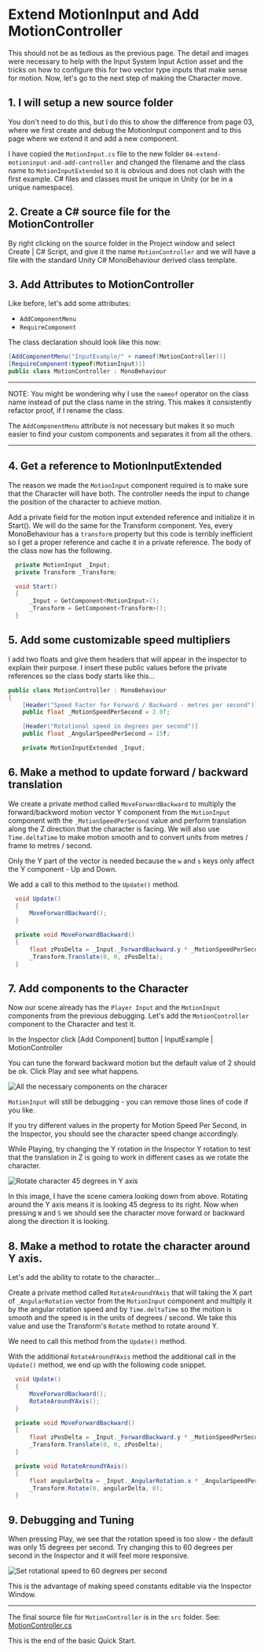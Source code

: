 # Extend MotionInput and Add MotionController

This should not be as tedious as the previous page. The detail and images
were necessary to help with the Input System Input Action asset and the
tricks on how to configure this for two vector type inputs that make sense
for motion. Now, let's go to the next step of making the Character move.

## 1. I will setup a new source folder

You don't need to do this, but I do this to show the difference from
page 03, where we first create and debug the MotionInput component
and to this page where we extend it and add a new component.

I have copied the `MotionInput.cs` file to the new folder `04-extend-motioninput-and-add-controller`
and changed the filename and the class name to `MotionInputExtended` so it is obvious
and does not clash with the first example. C# files and classes must be unique
in Unity (or be in a unique namespace).

## 2. Create a C# source file for the MotionController

By right clicking on the source folder in the Project window and select Create | C# Script,
and give it the name `MotionController` and we will have a file with the standard Unity
C# MonoBehaviour derived class template.

## 3. Add Attributes to MotionController

Like before, let's add some attributes:
- `AddComponentMenu`
- `RequireComponent`

The class declaration should look like this now:

```C#
[AddComponentMenu("InputExample/" + nameof(MotionController))]
[RequireComponent(typeof(MotionInput))]
public class MotionController : MonoBehaviour
```

---------------------------------------

NOTE: You might be wondering why I use the `nameof` operator on the class
name instead of put the class name in the string. This makes it consistently
refactor proof, if I rename the class.

The `AddComponentMenu` attribute is not necessary but makes it so much easier
to find your custom components and separates it from all the others.

---------------------------------------

## 4. Get a reference to MotionInputExtended

The reason we made the `MotionInput` component required is to make sure that
the Character will have both. The controller needs the input to change the position
of the character to achieve motion.

Add a private field for the motion input extended reference and initialize it in Start().
We will do the same for the Transform component. Yes, every MonoBehaviour has a `transform`
property but this code is terribly inefficient so I get a proper reference and cache it
in a private reference. The body of the class now has the following.

```C#
  private MotionInput _Input;
  private Transform _Transform;

  void Start()
  {
      _Input = GetComponent<MotionInput>();
      _Transform = GetComponent<Transform>();
  }
```

## 5. Add some customizable speed multipliers

I add two floats and give them headers that will appear in the inspector to explain
their purpose. I insert these public values before the private references so the class
body starts like this...

```C#
public class MotionController : MonoBehaviour
{
    [Header("Speed Factor for Forward / Backward - metres per second")]
    public float _MotionSpeedPerSecond = 2.0f;

    [Header("Rotational speed in degrees per second")]
    public float _AngularSpeedPerSecond = 15f;

    private MotionInputExtended _Input;
```

## 6. Make a method to update forward / backward translation

We create a private method called `MoveForwardBackward` to multiply the forward/backword
motion vector Y component from the `MotionInput` component with the `_MotionSpeedPerSecond` value
and perform translation along the Z direction that the character is facing. We will
also use `Time.deltaTime` to make motion smooth and to convert units from metres / frame to
metres / second.

Only the Y part of the vector is needed because the `w` and `s` keys only affect the
Y component - Up and Down.

We add a call to this method to the `Update()` method.

```C#
  void Update()
  {
      MoveForwardBackward();
  }

  private void MoveForwardBackward()
  {
      float zPosDelta = _Input._ForwardBackward.y * _MotionSpeedPerSecond * Time.deltaTime;
      _Transform.Translate(0, 0, zPosDelta);
  }
```

## 7. Add components to the Character

Now our scene already has the `Player Input` and the `MotionInput` components from the previous
debugging. Let's add the `MotionController` component to the Character and test it.

In the Inspector click [Add Component] button | InputExample | MotionController

You can tune the forward backward motion but the default value of 2 should be ok.
Click Play and see what happens.

![All the necessary components on the characer](./images/04--all-components-on-character.jpg)

`MotionInput` will still be debugging - you can remove those lines of code if you like.

If you try different values in the property for Motion Speed Per Second, in the Inspector, you
should see the character speed change accordingly.

While Playing, try changing the Y rotation in the Inspector Y rotation to test that
the translation in Z is going to work in different cases as we rotate the character.

![Rotate character 45 degrees in Y axis](./images/04--rotate-character-45-degs.jpg)

In this image, I have the scene camera looking down from above. Rotating around the Y axis
means it is looking 45 degress to its right. Now when pressing `W` and `S` we should see
the character move forward or backward along the direction it is looking.

## 8. Make a method to rotate the character around Y axis.

Let's add the ability to rotate to the character...

Create a private method called `RotateAroundYAxis` that will taking the X part of `_AngularRotation` vector from the `MotionInput` component and multiply it by the angular rotation
speed and by `Time.deltaTime` so the motion is smooth and the speed is in the units 
of degrees / second. We take this value and use the Transform's `Rotate` method to rotate around Y.

We need to call this method from the `Update()` method.

With the additional `RotateAroundYAxis` method the additional call in the `Update()` method,
we end up with the following code snippet.

```C#
  void Update()
  {
      MoveForwardBackward();
      RotateAroundYAxis();
  }

  private void MoveForwardBackward()
  {
      float zPosDelta = _Input._ForwardBackward.y * _MotionSpeedPerSecond * Time.deltaTime;
      _Transform.Translate(0, 0, zPosDelta);
  }

  private void RotateAroundYAxis()
  {
      float angularDelta = _Input._AngularRotation.x * _AngularSpeedPerSecond * Time.deltaTime;
      _Transform.Rotate(0, angularDelta, 0);
  }
```

## 9. Debugging and Tuning

When pressing Play, we see that the rotation speed is too slow - the default was only 15 degrees
per second. Try changing this to 60 degrees per second in the Inspector and it will feel more
responsive.

![Set rotational speed to 60 degrees per second](./images/04--4.9-adjusting-rotational-speed.jpg)

This is the advantage of making speed constants editable via the Inspector Window.

--------------------------------------------------------

The final source file for `MotionController` is in the `src` folder.
See: [MotionController.cs](../src/04-extend-motioninput-and-add-controller/MotionController.cs)


This is the end of the basic Quick Start.
